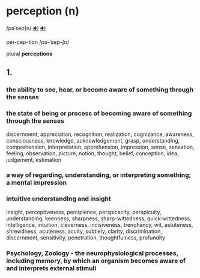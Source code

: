 # perception (n)

/pəˈsepʃn/ [🔊](https://www.oxfordlearnersdictionaries.com/media/english/uk_pron/p/per/perce/perception__gb_2.mp3) [🔊](https://www.oxfordlearnersdictionaries.com/media/english/us_pron/p/per/perce/perception__us_1.mp3)

per-cep-tion /pə-ˈsep-ʃn/

plural **perceptions**

## 1.

### the ability to see, hear, or become aware of something through the senses

### the state of being or process of becoming aware of something through the senses

discernment, appreciation, recognition, realization, cognizance, awareness, consciousness, knowledge, acknowledgement, grasp, understanding, comprehension, interpretation, apprehension, impression, sense, sensation, feeling, observation, picture, notion, thought, belief, conception, idea, judgement, estimation

### a way of regarding, understanding, or interpreting something; a mental impression

### intuitive understanding and insight

insight, perceptiveness, percipience, perspicacity, perspicuity, understanding, keenness, sharpness, sharp-wittedness, quick-wittedness, intelligence, intuition, cleverness, incisiveness, trenchancy, wit, astuteness, shrewdness, acuteness, acuity, subtlely, clarity, discrimination, discernment, sensitivity, penetration, thoughtfulness, profundity

### Psychology, Zoology - the neurophysiological processes, including memory, by which an organism becomes aware of and interprets external stimuli